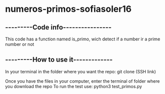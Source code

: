 # numeros-primos-sofiasoler16

## ---------Code info----------------
This code has a function named is_primo, wich detect if a number ir a prime number or not 


## ---------How to use it-------------

In your terminal in the folder where you want the repo:
git clone (SSH link)

Once you have the files in your computer, enter the terminal of folder where you download the repo
To run the test use:
python3 test_primos.py

